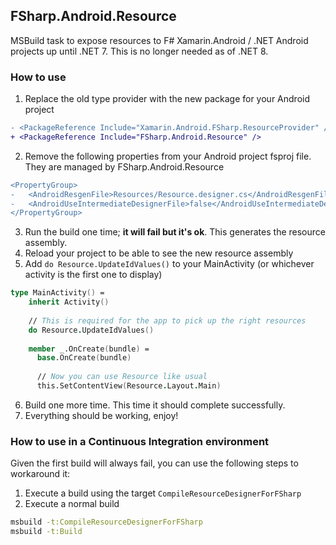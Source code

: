 FSharp.Android.Resource
--

MSBuild task to expose resources to F# Xamarin.Android / .NET Android projects up until .NET 7.
This is no longer needed as of .NET 8.

### How to use

1. Replace the old type provider with the new package for your Android project

```diff
- <PackageReference Include="Xamarin.Android.FSharp.ResourceProvider" />
+ <PackageReference Include="FSharp.Android.Resource" />
```

2. Remove the following properties from your Android project fsproj file. 
   They are managed by FSharp.Android.Resource
   

```diff
<PropertyGroup>
-   <AndroidResgenFile>Resources/Resource.designer.cs</AndroidResgenFile>
-   <AndroidUseIntermediateDesignerFile>false</AndroidUseIntermediateDesignerFile>
</PropertyGroup>
```

3. Run the build one time; **it will fail but it's ok**. This generates the resource assembly.
4. Reload your project to be able to see the new resource assembly
5. Add `do Resource.UpdateIdValues()` to your MainActivity (or whichever activity is the first one to display)

```fsharp
type MainActivity() =
    inherit Activity()
    
    // This is required for the app to pick up the right resources
    do Resource.UpdateIdValues()
    
    member _.OnCreate(bundle) =
      base.OnCreate(bundle)
      
      // Now you can use Resource like usual
      this.SetContentView(Resource.Layout.Main)
```

6. Build one more time. This time it should complete successfully.
7. Everything should be working, enjoy!

### How to use in a Continuous Integration environment

Given the first build will always fail, you can use the following steps to workaround it:

1. Execute a build using the target `CompileResourceDesignerForFSharp`
2. Execute a normal build

```sh
msbuild -t:CompileResourceDesignerForFSharp
msbuild -t:Build
```
